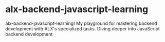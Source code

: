 # alx-backend-javascript-learning
alx-backend-javascript-learning! My playground for mastering backend development with ALX's specialized tasks. Diving deeper into JavaScript backend development
